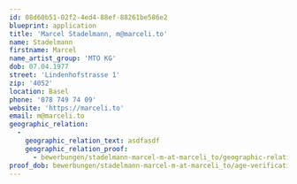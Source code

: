 ```yaml
---
id: 08d60b51-02f2-4ed4-88ef-88261be586e2
blueprint: application
title: 'Marcel Stadelmann, m@marceli.to'
name: Stadelmann
firstname: Marcel
name_artist_group: 'MTO KG'
dob: 07.04.1977
street: 'Lindenhofstrasse 1'
zip: '4052'
location: Basel
phone: '078 749 74 09'
website: 'https://marceli.to'
email: m@marceli.to
geographic_relation:
  -
    geographic_relation_text: asdfasdf
    geographic_relation_proof:
      - bewerbungen/stadelmann-marcel-m-at-marceli_to/geographic-relation-proof-SEsuc5Fq.pdf
proof_dob: bewerbungen/stadelmann-marcel-m-at-marceli_to/age-verification-PC4zPKkM.pdf
---
```

